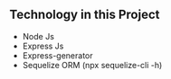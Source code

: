 ## <h2>Technology in this Project</h2>

- Node Js
- Express Js
- Express-generator
- Sequelize ORM (npx sequelize-cli -h)